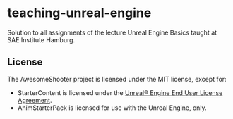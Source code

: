 # teaching-unreal-engine
Solution to all assignments of the lecture Unreal Engine Basics taught at SAE Institute Hamburg.

## License

The AwesomeShooter project is licensed under the MIT license, except for:

* StarterContent is licensed under the [Unreal® Engine End User License Agreement](https://www.unrealengine.com/en-US/eula).
* AnimStarterPack is licensed for use with the Unreal Engine, only.
